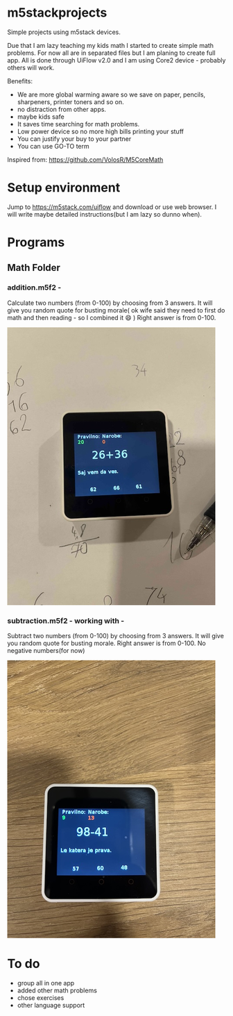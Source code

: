 # m5stackprojects
Simple projects using m5stack devices. 

Due that I am lazy teaching my kids math I started to create simple math problems. For now all are in separated files but I am planing to create full app.
All is done through UiFlow v2.0 and I am using Core2 device - probably others will work. 

Benefits:
- We are more global warming aware so we save on paper, pencils, sharpeners, printer toners and so on. 
- no distraction from other apps.
- maybe kids safe
- It saves time searching for math problems. 
- Low power device so no more high bills printing your stuff
- You can justify your buy to your partner
- You can use GO-TO term 

Inspired from: https://github.com/VolosR/M5CoreMath


# Setup environment 
Jump to https://m5stack.com/uiflow and download or use web browser. I will write maybe detailed instructions(but I am lazy so dunno when).

# Programs

## Math Folder

### addition.m5f2  - 

Calculate two numbers (from 0-100) by choosing from 3 answers. It will give you random quote for busting morale( ok wife said they need to first do math and then reading - so I combined it :smile: )
Right answer is from 0-100. 

![image info](./Images/addition.jpg)

### subtraction.m5f2 - working with -

Subtract two numbers  (from 0-100) by choosing from 3 answers. It will give you random quote for busting morale. 
Right answer is from 0-100. No negative numbers(for now)

![image info](./Images/subtraction.jpg)


# To do
- group all in one app
- added other math problems
- chose exercises 
- other language support